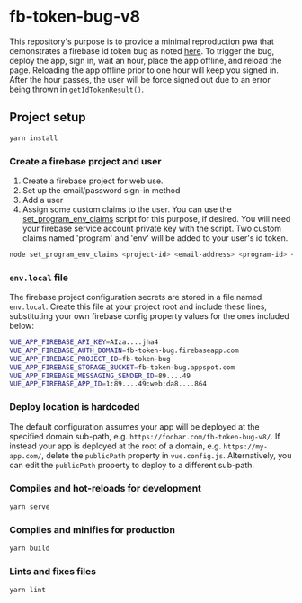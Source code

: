 # fb-token-bug-v8

This repository's purpose is to provide a minimal reproduction pwa that demonstrates a firebase id token bug as noted [here](https://github.com/firebase/firebase-js-sdk/issues/5813). To trigger the bug, deploy the app, sign in, wait an hour, place the app offline, and reload the page. Reloading the app offline prior to one hour will keep you signed in. After the hour passes, the user will be force signed out due to an error being thrown in `getIdTokenResult()`.

## Project setup

```sh
yarn install
```

### Create a firebase project and user

1. Create a firebase project for web use.
2. Set up the email/password sign-in method
3. Add a user
4. Assign some custom claims to the user. You can use the [set_program_env_claims](.\firebase\set_program_env_claims.js) script for this purpose, if desired. You will need your firebase service account private key with the script. Two custom claims named 'program' and 'env' will be added to your user's id token.

```sh
node set_program_env_claims <project-id> <email-address> <program-id> <env>
```

### `env.local` file

The firebase project configuration secrets are stored in a file named `env.local`. Create this file at your project root and include these lines, substituting your own firebase config property values for the ones included below:

```sh
VUE_APP_FIREBASE_API_KEY=AIza....jha4
VUE_APP_FIREBASE_AUTH_DOMAIN=fb-token-bug.firebaseapp.com
VUE_APP_FIREBASE_PROJECT_ID=fb-token-bug
VUE_APP_FIREBASE_STORAGE_BUCKET=fb-token-bug.appspot.com
VUE_APP_FIREBASE_MESSAGING_SENDER_ID=89....49
VUE_APP_FIREBASE_APP_ID=1:89....49:web:da8....864
```

### Deploy location is hardcoded

The default configuration assumes your app will be deployed at the specified domain sub-path, e.g. `https://foobar.com/fb-token-bug-v8/`. If instead your app is deployed at the root of a domain, e.g. `https://my-app.com/`, delete the `publicPath` property in `vue.config.js`. Alternatively, you can edit the `publicPath` property to deploy to a different sub-path.

### Compiles and hot-reloads for development

```sh
yarn serve
```

### Compiles and minifies for production

```sh
yarn build
```

### Lints and fixes files

```sh
yarn lint
```
